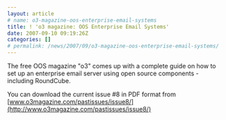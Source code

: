 ```yaml
---
layout: article
# name: o3-magazine-oos-enterprise-email-systems
title: ! 'o3 magazine: OOS Enterprise Email Systems'
date: 2007-09-10 09:19:26Z
categories: []
# permalink: /news/2007/09/o3-magazine-oos-enterprise-email-systems/
---
```

The free OOS magazine &quot;o3&quot; comes up with a complete guide on how to set up an enterprise email server using open source components - including RoundCube.

You can download the current issue #8 in PDF format from [www.o3magazine.com/pastissues/issue8/](http://www.o3magazine.com/pastissues/issue8/)

